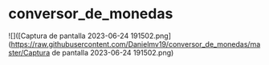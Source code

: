 # conversor_de_monedas
![]([Captura de pantalla 2023-06-24 191502.png](https://raw.githubusercontent.com/Danielmv19/conversor_de_monedas/master/Captura de pantalla 2023-06-24 191502.png)
